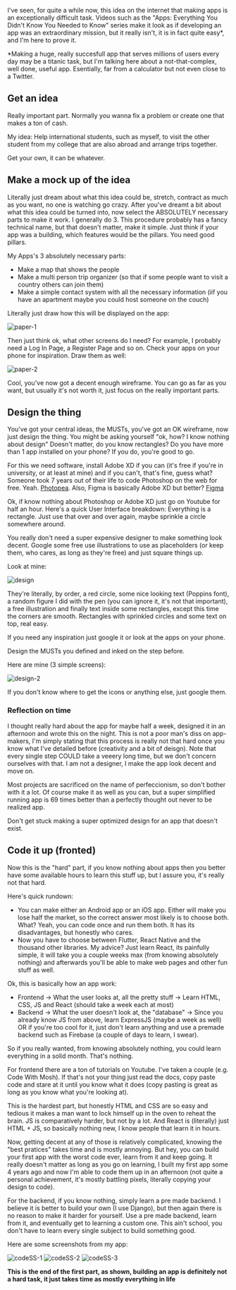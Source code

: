 I've seen, for quite a while now, this idea on the internet that making apps is an exceptionally difficult task. Videos such as the "Apps: Everything You Didn't Know You Needed to Know" series make it look as if developing an app was an extraordinary mission, but it really isn't, it is in fact quite easy*, and I'm here to prove it.

*Making a huge, really succesfull app that serves millions of users every day may be a titanic task, but I'm talking here about a not-that-complex, well done, useful app. Esentially, far from a calculator but not even close to a Twitter.

## Get an idea

Really important part. Normally you wanna fix a problem or create one that makes a ton of cash.

My idea: Help international students, such as myself, to visit the other student from my college that are also abroad and arrange trips together.

Get your own, it can be whatever.

## Make a mock up of the idea

Literally just dream about what this idea could be, stretch, contract as much as you want, no one is watching go crazy.
After you've dreamt a bit about what this idea could be turned into, now select the ABSOLUTELY necessary parts to make it work.
I generally do 3. This procedure probably has a fancy technical name, but that doesn't matter, make it simple. Just think if your app was a building, which features would be the pillars. You need good pillars.

My Apps's 3 absolutely necessary parts: 
- Make a map that shows the people
- Make a multi person trip organizer (so that if some people want to visit a country others can join them) 
- Make a simple contact system with all the necessary information (iif you have an apartment maybe you could host someone on the couch) 

Literally just draw how this will be displayed on the app:

![paper-1](../assets/img/apps-are-easy/paper-1.jpeg)

Then just think ok, what other screens do I need? For example, I probably need a Log In Page, a Register Page and so on. Check your apps on your phone for inspiration. Draw them as well:

![paper-2](../assets/img/apps-are-easy/paper-2.jpeg)

Cool, you've now got a decent enough wireframe. You can go as far as you want, but usually it's not worth it, just focus on the really important parts.

## Design the thing

You've got your central ideas, the MUSTs, you've got an OK wireframe, now just design the thing. You might be asking yourself "ok, how? I know nothing about design" Doesn't matter, do you know rectangles? Do you have more than 1 app installed on your phone? If you do, you're good to go.

For this we need software, install Adobe XD if you can (it's free if you're in university, or at least at mine) and if you can't, that's fine, guess what? Someone took 7 years out of their life to code Photoshop on the web for free. Yeah. [Photopea](https://www.photopea.com). Also, Figma is basically Adobe XD but better? [Figma](https://www.figma.com)

Ok, if know nothing about Photoshop or Adobe XD just go on Youtube for half an hour. Here's a quick User Interface breakdown: Everything is a rectangle. Just use that over and over again, maybe sprinkle a circle somewhere around.

You really don't need a super expensive designer to make something look decent. Google some free use illustrations to use as placeholders (or keep them, who cares, as long as they're free) and just square things up.

Look at mine:

![design](../assets/img/apps-are-easy/design-1.jpg)

They're literally, by order, a red circle, some nice looking text (Poppins font), a random figure I did with the pen (you can ignore it, it's not that important), a free illustration and finally text inside some rectangles, except this time the corners are smooth. Rectangles with sprinkled circles and some text on top, real easy.

If you need any inspiration just google it or look at the apps on your phone. 

Design the MUSTs you defined and inked on the step before.

Here are mine (3 simple screens):

![design-2](../assets/img/apps-are-easy/design-2.jpg)

If you don't know where to get the icons or anything else, just google them.

### Reflection on time

I thought really hard about the app for maybe half a week, designed it in an afternoon and wrote this on the night. This is not a poor man's diss on app-makers, I'm simply stating that this process is really not that hard once you know what I've detailed before (creativity and a bit of deisgn). Note that every single step COULD take a veeery long time, but we don't concern ourselves with that. I am not a designer, I make the app look decent and move on. 

Most projects are sacrificed on the name of perfeccionism, so don't bother with it a lot. Of course make it as well as you can, but a super simplified running app is 69 times better than a perfectly thought out never to be realized app.

Don't get stuck making a super optimized design for an app that doesn't exist.

## Code it up (fronted)

Now this is the "hard" part, if you know nothing about apps then you better have some available hours to learn this stuff up, but I assure you, it's really not that hard.

Here's quick rundown: 
- You can make either an Android app or an iOS app. Either will make you lose half the market, so the correct answer most likely is to choose both. What? Yeah, you can code once and run them both. It has its disadvantages, but honestly who cares.
- Now you have to choose between Flutter, React Native and the thousand other libraries. My advice? Just learn React, its painfully simple, it will take you a couple weeks max (from knowing absolutely nothing) and afterwards you'll be able to make web pages and other fun stuff as well.

Ok, this is basically how an app work:
- Frontend -> What the user looks at, all the pretty stuff -> Learn HTML, CSS, JS and React (should take a week each at most)
- Backend -> What the user doesn't look at, the "database" -> Since you already know JS from above, learn ExpressJS (maybe a week as well) OR if you're too cool for it, just don't learn anything and use a premade backend such as Firebase (a couple of days to learn, I swear).

So if you really wanted, from knowing absolutely nothing, you could learn everything in a solid month. That's nothing.

For frontend there are a ton of tutorials on Youtube. I've taken a couple (e.g. Code With Mosh). If that's not your thing just read the docs, copy paste code and stare at it until you know what it does (copy pasting is great as long as you know what you're looking at).

This is the hardest part, but honestly HTML and CSS are so easy and tedious it makes a man want to lock himself up in the oven to reheat the brain.
JS is comparatively harder, but not by a lot. And React is (literally) just HTML + JS, so basically nothing new, I know people that learn it in hours.

Now, getting decent at any of those is relatively complicated, knowing the "best pratices" takes time and is mostly annoying. But hey, you can build your first app with the worst code ever, learn from it and keep going. It really doesn't matter as long as you go on learning, I built my first app some 4 years ago and now I'm able to code them up in an afternoon (not quite a personal achievement, it's mostly battling pixels, literally copying your design to code).

For the backend, if you know nothing, simply learn a pre made backend. I believe it is better to build your own (I use Django), but then again there is no reason to make it harder for yourself. Use a pre made backend, learn from it, and eventually get to learning a custom one. This ain't school, you don't have to learn every single subject to build something good.

Here are some screenshots from my app:

![codeSS-1](../assets/img/apps-are-easy/code-1.jpeg)
![codeSS-2](../assets/img/apps-are-easy/code-2.jpeg)
![codeSS-3](../assets/img/apps-are-easy/code-3.jpeg)

**This is the end of the first part, as shown, building an app is definitely not a hard task, it just takes time as mostly everything in life**
